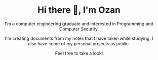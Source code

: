 <h1 align='center'> Hi there 👋, I'm Ozan </h1>

<p align='center'>
  I'm a computer engineering graduate and interested in Programming and Computer Security.
</p>
  
<p align='center'>
  I'm creating documents from my notes that I have taken while studying. 
  I also have some of my personal projects as public. 
</p>

<p align='center'>
  Feel free to take a look!
</p>
